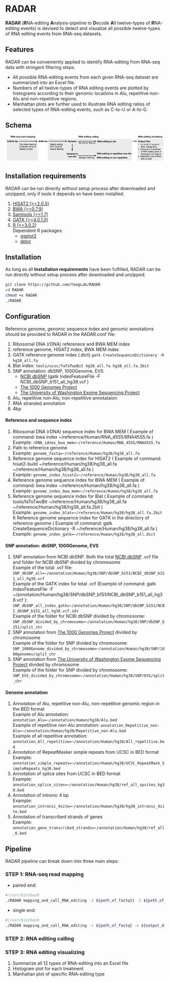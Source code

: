 # RADAR
**RADAR** (**R**NA-editing **A**nalysis-pipeline to **D**ecode **A**ll twelve-types of **R**NA-editing events) is devised to detect and visualize all possible twelve-types of RNA editing events from RNA-seq datasets.
## Features
RADAR can be conveniently applied to identify RNA-editing from RNA-seq data with stringent filtering steps.
* All possible RNA-editing events from each given RNA-seq dataset are summarized into an Excel file.
* Numbers of all twelve-types of RNA editing events are plotted by histograms according to their genomic locations in Alu, repetitive non-Alu and non-repetitive regions.
* Manhattan plots are further used to illustrate RNA editing ratios of selected types of RNA-editing events, such as C-to-U or A-to-G.

## Schema
<img src="https://github.com/xiongyichun/RADAR/blob/master/docs/RADAR.jpg"  alt="RADAR pipeline" />

## Installation requirements
RADAR can be run directly without setup process after downloaded and unzipped, only if tools it depends on have been installed:

1. [HISAT2 (>=2.0.5)](https://ccb.jhu.edu/software/hisat2/index.shtml)
2. [BWA (>=0.7.9)](http://bio-bwa.sourceforge.net/)
3. [Samtools (>=1.7)](http://www.htslib.org/)
4. [GATK (>=4.0.1.0)](https://software.broadinstitute.org/gatk/)
5. [R (>=3.0.2)](https://www.r-project.org)<br/>
    Dependent R packages:
    * [ggplot2](https://ggplot2.tidyverse.org/index.html)
    * [dplyr](https://dplyr.tidyverse.org/index.html)
    
## Installation
As long as all **Installation requirements** have been fulfilled, RADAR can be run directly without setup process after downloaded and unzipped. 
```bash
git clone https://github.com/YangLab/RADAR
cd RADAR
chmod +x RADAR
./RADAR
```

## Configuration
Reference genome, genomic sequence index and genomic annotations should be provided to RADAR in the RADAR.conf file:
1. Ribosomal DNA (rDNA) referenece and BWA MEM index
2. reference genome, HISAT2 index, BWA MEM index
3. GATK reference genome index (.dict)
`gatk CreateSequenceDictionary -R hg38_all.fa`
4. Blat index: `tools/ucsc/faToTwoBit hg38_all.fa hg38_all.fa.2bit`
5. SNP annotation: dbSNP, 1000Genome, EVS
    * [NCBI dbSNP](http://www.ncbi.nlm.nih.gov/SNP/) (gatk IndexFeatureFile -F NCBI_dbSNP_b151_all_hg38.vcf )
    * [The 1000 Genomes Project](https://www.internationalgenome.org/)
    * [The University of Washington Exome Sequencing Project](http://evs.gs.washington.edu/EVS/)
6. Alu, repetitive non-Alu, non-repetitive annotataion
7. RNA stranded annotation
8. 4bp
#### Reference and sequence index
1. Ribosomal DNA (rDNA) sequence index for BWA MEM ( Example of command: bwa index \~/reference/Human/RNA_45S5/RNA45S5.fa )<br />
 Example: `rDNA_idnex_bwa_mem=~/reference/Human/RNA_45S5/RNA45S5.fa`
2. Path to reference genome <br />
 Example: `genome_fasta=~/reference/Human/hg38/hg38_all.fa`
3. Reference genome sequence index for HISAT2 ( Example of command: hisat2-build \~/reference/Human/hg38/hg38_all.fa \~/reference/Human/hg38/hg38_all.fa ) <br />
 Example: `genome_index_hisat2=~/reference/Human/hg38/hg38_all.fa`
4. Reference genome sequence index for BWA MEM ( Example of command: bwa index \~/reference/Human/hg38/hg38_all.fa ) <br />
 Example: `genome_index_bwa_mem=~/reference/Human/hg38/hg38_all.fa`
5. Reference genome sequence index for Blat ( Example of command: tools/faToTwoBit \~/reference/Human/hg38/hg38_all.fa \~/reference/Human/hg38/hg38_all.fa.2bit ) <br />
 Example: `genome_index_blat=~/reference/Human/hg38/hg38_all.fa.2bit`
6 Reference genome sequence index for GATK in the directory of reference genome ( Example of command: gatk CreateSequenceDictionary -R \~/reference/Human/hg38/hg38_all.fa ) <br />
 Example: `genome_index_gatk=~/reference/Human/hg38/hg38_all.dict`



#### SNP annotation: dbSNP, 1000Genome, EVS
1. SNP annotation from NCBI dbSNP. Both the total [NCBI dbSNP](http://www.ncbi.nlm.nih.gov/SNP/) .vcf file and folder for NCBI dbSNP divided by chromosome  <br />
 Example of the total .vcf file: `SNP_dbSNP_all=~/annotation/Human/hg38/SNP/dbSNP_b151/NCBI_dbSNP_b151_all_hg38.vcf`<br />
 Example of the GATK index for total .vcf (Example of command: gatk IndexFeatureFile -F \~/annotation/Human/hg38/SNP/dbSNP_b151/NCBI_dbSNP_b151_all_hg38.vcf ): `SNP_dbSNP_all_index_gatk=~/annotation/Human/hg38/SNP/dbSNP_b151/NCBI_dbSNP_b151_all_hg38.vcf.idx ` <br />
 Example of the folder for NCBI dbSNP divided by chromosome: `SNP_dbSNP_divided_by_chromosome=~/annotation/Human/hg38/SNP/dbSNP_b151/split_chr`
2. SNP annotation from [The 1000 Genomes Project](https://www.internationalgenome.org/) divided by chromosome <br />
 Example of the folder for SNP divided by chromosome: `SNP_1000Genome_divided_by_chromosome=~/annotation/Human/hg38/SNP/1000genomes/split_chr`
3. SNP annotation from [The University of Washington Exome Sequencing Project](http://evs.gs.washington.edu/EVS/) divided by chromosome <br />
 Example of the folder for SNP divided by chromosome: `SNP_EVS_divided_by_chromosome=~/annotation/Human/hg38/SNP/EVS/split_chr`


#### Genome annotation
1. Annotation of Alu, repetitive non-Alu, non-repetitive genomic region in the BED format <br />
 Example of Alu annotation: `annotation_Alu=~/annotation/Human/hg38/Alu.bed ` <br />
 Example of repetitive non-Alu annotation: `annotation_Repetitive_non-Alu=~/annotation/Human/hg38/Repetitive_non-Alu.bed` <br />
 Example of all repetitive annotation: `annotation_All_repetitive=~/annotation/Human/hg38/All_repetitive.bed` <br />
2. Annotation of RepeatMasker simple repeats from UCSC in BED format <br />
 Example: `annotation_simple_repeats=~/annotation/Human/hg38/UCSC_RepeatMask_SimpleRepeats_hg38.bed`
3. Annotation of splice sites from UCSC in BED format <br />
 Example: `annotation_splice_sites=~/annotation/Human/hg38/ref_all_spsites_hg38.bed`
4. Annotation of intronic 4 bp <br />
 Example: `annotation_intronic_4site=~/annotation/Human/hg38/hg38_intronic_4site.bed`
5. Annotation of transcribed strands of genes <br />
 Example: `annotation_gene_transcribed_strands=~/annotation/Human/hg38/ref_all_6.bed`




## Pipeline

RADAR pipeline can break down into three main steps:

### STEP 1: RNA-seq read mapping

* paired end:

```bash
#!/usr/bin/bash
./RADAR mapping_and_call_RNA_editing -1 ${path_of_fastq1} -2 ${path_of_fastq2}  -o ${output_dir} -n ${name} -g ${ref_genome} -t ${maximum_threads}
```

* single end:
```bash
#!/usr/bin/bash
./RADAR mapping_and_call_RNA_editing -s ${path_of_fastq} -o ${output_dir} -n ${name} -g ${ref_genome} -t ${maximum_threads}
```

### STEP 2: RNA editing calling

### STEP 3: RNA editing visualizing
1. Summarize all 12 types of RNA-editing into an Excel file
2. Histogram plot for each treatment
3. Manhattan plot of specific RNA-editing type 
